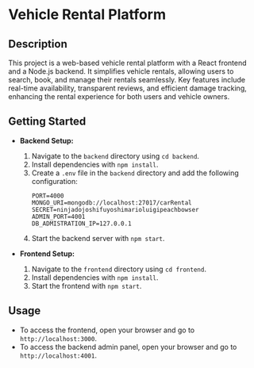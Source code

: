 # Vehicle Rental Platform

## Description
This project is a web-based vehicle rental platform with a React frontend and a Node.js backend. It simplifies vehicle rentals, allowing users to search, book, and manage their rentals seamlessly. Key features include real-time availability, transparent reviews, and efficient damage tracking, enhancing the rental experience for both users and vehicle owners.

## Getting Started
- **Backend Setup:**
  1. Navigate to the `backend` directory using `cd backend`.
  2. Install dependencies with `npm install`.
  3. Create a `.env` file in the `backend` directory and add the following configuration:
     ```
     PORT=4000
     MONGO_URI=mongodb://localhost:27017/carRental
     SECRET=ninjadojoshifuyoshimarioluigipeachbowser
     ADMIN_PORT=4001
     DB_ADMISTRATION_IP=127.0.0.1
     ```
  4. Start the backend server with `npm start`.

- **Frontend Setup:**
  1. Navigate to the `frontend` directory using `cd frontend`.
  2. Install dependencies with `npm install`.
  3. Start the frontend with `npm start`.

## Usage
- To access the frontend, open your browser and go to `http://localhost:3000`.
- To access the backend admin panel, open your browser and go to `http://localhost:4001`.

